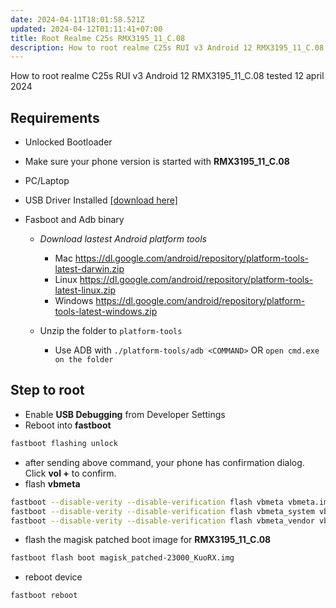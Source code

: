 ```yaml
---
date: 2024-04-11T18:01:58.521Z
updated: 2024-04-12T01:11:41+07:00
title: Root Realme C25s RMX3195_11_C.08
description: How to root realme C25s RUI v3 Android 12 RMX3195_11_C.08 tested 12 april 2024
---
```


How to root realme C25s RUI v3 Android 12 RMX3195_11_C.08 tested 12 april 2024

## Requirements

- Unlocked Bootloader
- Make sure your phone version is started with **RMX3195_11_C.08**
- PC/Laptop
- USB Driver Installed [[download here]](https://github.com/dimaslanjaka/android-engineer/)
- Fasboot and Adb binary

  - *Download lastest Android platform tools*
    - Mac https://dl.google.com/android/repository/platform-tools-latest-darwin.zip
    - Linux https://dl.google.com/android/repository/platform-tools-latest-linux.zip
    - Windows https://dl.google.com/android/repository/platform-tools-latest-windows.zip

  - Unzip the folder to `platform-tools`
    - Use ADB with `./platform-tools/adb <COMMAND>` OR `open cmd.exe on the folder`

## Step to root

- Enable **USB Debugging** from Developer Settings
- Reboot into **fastboot**

```bash
fastboot flashing unlock
```

- after sending above command, your phone has confirmation dialog. Click **vol +** to confirm.
- flash **vbmeta**

```bash
fastboot --disable-verity --disable-verification flash vbmeta vbmeta.img
fastboot --disable-verity --disable-verification flash vbmeta_system vbmeta_system.img
fastboot --disable-verity --disable-verification flash vbmeta_vendor vbmeta_vendor.img
```

- flash the magisk patched boot image for **RMX3195_11_C.08**

```bash
fastboot flash boot magisk_patched-23000_KuoRX.img
```

- reboot device

```bash
fastboot reboot
```
